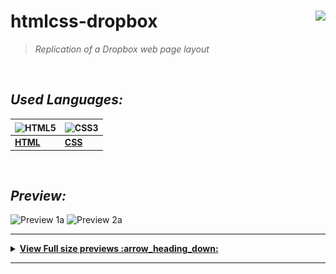 
# **htmlcss-dropbox**    <img height="25" align="right" src="https://img.shields.io/badge/Made%20with-Markdown-1f425f.svg">

> _Replication of a Dropbox web page layout_


<br/>


## *_Used Languages:_*

|<img align="center" src="https://upload.wikimedia.org/wikipedia/commons/8/82/Devicon-html5-plain.svg" width="36" height="36" alt="HTML5"/>|<img align="center" src="https://upload.wikimedia.org/wikipedia/commons/6/62/CSS3_logo.svg" width="36" height="36" align="center" alt="CSS3" />
|--|--|
| [**HTML**](https://developer.mozilla.org/en-US/docs/Glossary/HTML5) | [**CSS**](https://developer.mozilla.org/en-US/docs/Web/CSS) |

<br />

## *_Preview:_*

![Preview 1a](/preview/preview-dropbox.gif)
![Preview 2a](/preview/thumbnails-dropbox.png)

-------

<details>  
  <summary><strong><ins> View Full size previews :arrow_heading_down: </summary></strong></ins>
  
  <br/>

  <img src="/previews/preview-dropbox.png" alt="preview1" /> 

  <img src="/previews/preview-dropbox2.png" alt="preview2" /> 

  <img src="/previews/preview-dropbox3.png" alt="preview3" /> 

  <img src="/previews/preview-dropbox4.png" alt="preview4" /> 
  
  <img src="/previews/preview-dropbox5.png" alt="preview5" /> 

  <img src="/previews/preview-dropbox6.png" alt="preview6" />   

</details>

--------
